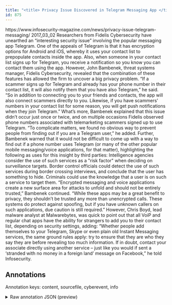 ```yaml
---
title: "<title> Privacy Issue Discovered in Telegram Messaging App </title>"
id: 875
---
```


<title> Privacy Issue Discovered in Telegram Messaging App </title>
<source> https://www.infosecurity-magazine.com/news/privacy-issue-telegram-messaging/ </source>
<date> 2017_03_02 </date>
<text>
Researchers from Fidelis Cybersecurity have unearthed an “interesting security issue” involving the popular messaging app Telegram.
One of the appeals of Telegram is that it has encryption options for Android and iOS, whereby it uses your contact list to prepopulate contacts inside the app. Also, when someone in your contact list signs up for Telegram, you receive a notification so you know you can contact them using the app. However, John Bambenek, threat systems manager, Fidelis Cybersecurity, revealed that the combination of these features has allowed the firm to uncover a big privacy problem.
“If a scammer signs up for Telegram and already has your phone number in their contact list, it will also notify them that you have also Telegram,” he said.
“So in addition to connecting you to your friends and contacts, the app will also connect scammers directly to you. Likewise, if you have scammers' numbers in your contact list for some reason, you will get push notifications when they join Telegram.”
What’s more, Bambenek explained that this issue didn’t occur just once or twice, and on multiple occasions Fidelis observed phone numbers associated with telemarketing scammers signed up to use Telegram.
“To complicate matters, we found no obvious way to prevent people from finding out if you are a Telegram user,” he added.
Further, Bambenek warned that it would not be difficult to come up with a way to find out if a phone number uses Telegram (or many of the other popular mobile messaging/voice applications, for that matter), highlighting the following as uses for this insight by third parties:
Intelligence agencies consider the use of such services as a "risk factor" when deciding on surveillance targets.
Border control officials could detect the use of such services during border crossing interviews, and conclude that the user has something to hide.
Criminals could use the knowledge that a user is on such a service to target them.
“Encrypted messaging and voice applications create a new surface area for attacks to unfold and should not be entirely trusted,” Bambenek continued. “While these apps may be a great benefit to privacy, they shouldn’t be trusted any more than unencrypted calls. These systems do protect against spoofing, but if you have unknown callers on such applications, due caution is still required.”
However, Chris Boyd, lead malware analyst at Malwarebytes, was quick to point out that all VoiP and regular chat apps have the ability for strangers to add you to their contact list, depending on security settings, adding:
“Whether people add themselves to your Telegram, Skype or even plain old Instant Messaging services, the same ground rules apply: try to ensure that they are who they say they are before revealing too much information. If in doubt, contact your associate directly using another service – just like you would if sent a ‘stranded with no money in a foreign land’ message on Facebook,” he told Infosecurity.
</text>



## Annotations

Annotation keys: content, sourcefile, cyberevent, info

<details>
<summary>Raw annotation JSON (preview)</summary>

```json
{
  "content": "Researchers from Fidelis Cybersecurity have unearthed an \u201cinteresting security issue\u201d involving the popular messaging app Telegram. One of the appeals of Telegram is that it has encryption options for Android and iOS, whereby it uses your contact list to prepopulate contacts inside the app. Also, when someone in your contact list signs up for Telegram, you receive a notification so you know you can contact them using the app. However, John Bambenek, threat systems manager, Fidelis Cybersecurity, revealed that the combination of these features has allowed the firm to uncover a big privacy problem. \u201cIf a scammer signs up for Telegram and already has your phone number in their contact list, it will also notify them that you have also Telegram,\u201d he said. \u201cSo in addition to connecting you to your friends and contacts, the app will also connect scammers directly to you. Likewise, if you have scammers' numbers in your contact list for some reason, you will get push notifications when they join Telegram.\u201d What\u2019s more, Bambenek explained that this issue didn\u2019t occur just once or twice, and on multiple occasions Fidelis observed phone numbers associated with telemarketing scammers signed up to use Telegram. \u201cTo complicate matters, we found no obvious way to prevent people from finding out if you are a Telegram user,\u201d he added. Further, Bambenek warned that it would not be difficult to come up with a way to find out if a phone number uses Telegram (or many of the other popular mobile messaging/voice applications, for that matter), highlighting the following as uses for this insight by third parties: Intelligence agencies consider the use of such services as a \"risk factor\" when deciding on surveillance targets. Border control officials could detect the use of such services during border crossing interviews, and conclude that the user has something to hide. Criminals could use the knowledge that a user is on such a service to target them. \u201cEncrypted messaging and voice applications create a new surface area for attacks to unfold and should not be entirely trusted,\u201d Bambenek continued. \u201cWhile these apps may be a great benefit to privacy, they shouldn\u2019t be trusted any more than unencrypted calls. These systems do protect against spoofing, but if you have unknown callers on such applications, due caution is still required.\u201d However, Chris Boyd, lead malware analyst at Malwarebytes, was quick to point out that all VoiP and regular chat apps have the ability for strangers to add you to their contact list, depending on security settings, adding: \u201cWhether people add themselves to your Telegram, Skype or even plain old Instant Messaging services, the same ground rules apply: try to ensure that they are who they say they are before revealing too much information. If in doubt, contact your associate directly using another service \u2013 just like you would if sent a \u2018stranded with no money in a foreign land\u2019 message on Facebook,\u201d he told Infosecurity.",
  "sourcefile": "875.txt",
  "cyberevent": {
    "hopper": [
      {
        "index": 0,
        "relation": "Same",
        "events": [
          {
            "index": "E5",
            "type": "Vulnerability-related",
            "realis": "Actual",
            "nugget": {
              "startOffset": 1128,
              "index": "T16",
              "endOffset": 1136,
              "text": "observed"
            },
            "argument": [
              {
                "index": "T15",
                "external_reference": {
                  "wikidataid": "Q16836671"
                },
                "endOffset": 1127,
                "role": {
                  "type": "Discoverer"
                },
                "text": "Fidelis",
                "startOffset": 1120,
                "type": "Organization"
              },
              {
                "index": "T17",
      
```
</details>
